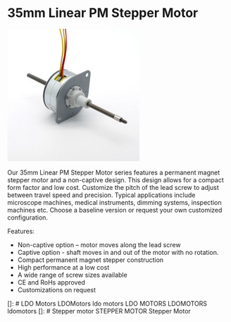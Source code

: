 # 35mm Linear PM Stepper Motor

![35mm Linear PM Stepper Motor](https://github.com/3rdEyeLabs-io/LDO-Motors/blob/main/Linear%20Stepper%20Motor/35mm%20Linear%20PM%20Stepper%20Series/35mm%20Linear%20PM%20Stepper%20Series.jpg)


Our 35mm Linear PM Stepper Motor series features a permanent magnet stepper motor and a non-captive design. 
This design allows for a compact form factor and low cost. Customize the pitch of the lead screw to adjust 
between travel speed and precision. Typical applications include microscope machines, medical instruments, 
dimming systems, inspection machines etc. Choose a baseline version or request your own customized configuration.

Features:

* Non-captive option – motor moves along the lead screw
* Captive option - shaft moves in and out of the motor with no rotation.
* Compact permanent magnet stepper construction
* High performance at a low cost
* A wide range of screw sizes available
* CE and RoHs approved
* Customizations on request

[]: # LDO Motors LDOMotors ldo motors LDO MOTORS LDOMOTORS ldomotors
[]: # Stepper motor STEPPER MOTOR Stepper Motor